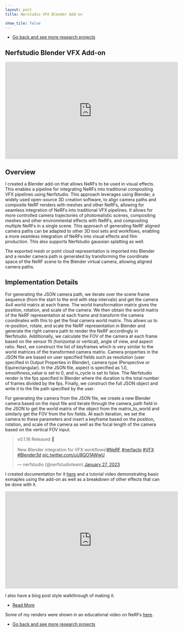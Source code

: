 ```yaml
---
layout: post
title: Nerstudio VFX Blender Add-on

show_tile: false
---
```


<ul class="actions">
	<li><a href="experimentationNeural.html" class="button small">Go back and see more research projects</a></li>
</ul>

## Nerfstudio Blender VFX Add-on

<iframe width="560" height="315" src="https://www.youtube.com/embed/A7La8tWp_0I?si=uChvOIFJ7WniBMTY" title="YouTube video player" frameborder="0" allow="accelerometer; autoplay; clipboard-write; encrypted-media; gyroscope; picture-in-picture; web-share" allowfullscreen></iframe>

## Overview

I created a Blender add-on that allows NeRFs to be used in visual effects. This enables a pipeline for integrating NeRFs into traditional compositing VFX pipelines using Nerfstudio. This approach leverages using Blender, a widely used open-source 3D creation software, to align camera paths and composite NeRF renders with meshes and other NeRFs, allowing for seamless integration of NeRFs into traditional VFX pipelines. It allows for more controlled camera trajectories of photorealistic scenes, compositing meshes and other environmental effects with NeRFs, and compositing multiple NeRFs in a single scene. This approach of generating NeRF aligned camera paths can be adapted to other 3D tool sets and workflows, enabling a more seamless integration of NeRFs into visual effects and film production. This also supports Nerfstudio gaussian splatting as well.

The exported mesh or point cloud representation is imported into Blender and a render camera path is generated by transforming the coordinate space of the NeRF scene to the Blender virtual camera, allowing aligned camera paths.

## Implementation Details

For generating the JSON camera path, we iterate over the scene frame sequence (from the start to the end with step intervals) and get the camera 4x4 world matrix at each frame. The world transformation matrix gives the position, rotation, and scale of the camera. We then obtain the world matrix of the NeRF representation at each frame and transform the camera coordinates with this to get the final camera world matrix. This allows us to re-position, rotate, and scale the NeRF representation in Blender and generate the right camera path to render the NeRF accordingly in Nerfstudio. Additionally, we calculate the FOV of the camera at each frame based on the sensor fit (horizontal or vertical), angle of view, and aspect ratio. Next, we construct the list of keyframes which is very similar to the world matrices of the transformed camera matrix. Camera properties in the JSON file are based on user specified fields such as resolution (user specified in Output Properties in Blender), camera type (Perspective or Equirectangular). In the JSON file, aspect is specified as 1.0, smoothness_value is set to 0, and is_cycle is set to false. The Nerfstudio render is the fps specified in Blender where the duration is the total number of frames divided by the fps. Finally, we construct the full JSON object and write it to the file path specified by the user.

For generating the camera from the JSON file, we create a new Blender camera based on the input file and iterate through the camera_path field in the JSON to get the world matrix of the object from the matrix_to_world and similarly get the FOV from the fov fields. At each iteration, we set the camera to these parameters and insert a keyframe based on the position, rotation, and scale of the camera as well as the focal length of the camera based on the vertical FOV input.



<blockquote class="twitter-tweet"><p lang="en" dir="ltr">v0.1.16 Released 🎉<br><br>New Blender integration for VFX workflows!<a href="https://twitter.com/hashtag/NeRF?src=hash&amp;ref_src=twsrc%5Etfw">#NeRF</a> <a href="https://twitter.com/hashtag/nerfacto?src=hash&amp;ref_src=twsrc%5Etfw">#nerfacto</a> <a href="https://twitter.com/hashtag/VFX?src=hash&amp;ref_src=twsrc%5Etfw">#VFX</a> <a href="https://twitter.com/hashtag/Blender3d?src=hash&amp;ref_src=twsrc%5Etfw">#Blender3d</a> <a href="https://t.co/uU8QO1AWwU">pic.twitter.com/uU8QO1AWwU</a></p>&mdash; nerfstudio (@nerfstudioteam) <a href="https://twitter.com/nerfstudioteam/status/1618868366072229888?ref_src=twsrc%5Etfw">January 27, 2023</a></blockquote> <script async src="https://platform.twitter.com/widgets.js" charset="utf-8"></script>

I created documentation for it [here](https://docs.nerf.studio/extensions/blender_addon.html) and a tutorial video demonstrating basic exmaples using the add-on as well as a breakdown of other effects that can be done with it.

<iframe width="560" height="315" src="https://www.youtube.com/embed/vDhj6j7kfWM?si=zmlFcZoxZipyTEqs" title="YouTube video player" frameborder="0" allow="accelerometer; autoplay; clipboard-write; encrypted-media; gyroscope; picture-in-picture; web-share" allowfullscreen></iframe>

I also have a blog post style walkthrough of making it.
<ul class="actions">
	<li><a href="nerfstudio_vfx_blender.html" class="button small">Read More</a></li>
</ul>

Some of my renders were shown in an educational video on NeRFs [here](https://www.youtube.com/watch?v=1uoaRGvy3Rc).


<ul class="actions">
	<li><a href="research.html" class="button small">Go back and see more research projects</a></li>
</ul>
